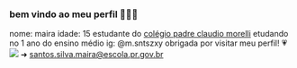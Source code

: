 ### bem vindo ao meu perfil 🤟🏻😝
nome: maira
idade: 15
estudante do [colégio padre claudio morelli](https://g.co/kgs/1DcqBfP)
etudando no 1 ano do ensino médio
ig: @m.sntszxy
obrigada por visitar meu perfil! 💗
![](https://media1.tenor.com/m/SCa_NReG5iEAAAAC/thumbs-up-baby.gif)
➜ santos.silva.maira@escola.pr.gov.br
